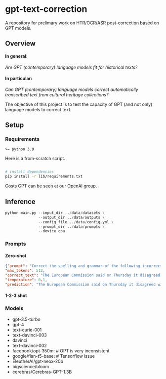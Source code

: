 # gpt-text-correction
A repository for prelimary work on HTR/OCR/ASR post-correction based on GPT models.


## Overview
#### In general:
_Are GPT (contemporary) language models fit for historical texts?_

#### In particular:
_Can GPT (contemporary) language models correct automatically transcribed text from cultural heritage collections?_

The objective of this project is to test the capacity of GPT (and not only) language models to correct text.

## Setup

### Requirements
`>= python 3.9`

Here is a from-scratch script.
```bash

# install dependencies
pip install -r lib/requirements.txt
```
Costs GPT can be seen at our [OpenAI group](https://platform.openai.com/account/usage).

## Inference

```python
python main.py --input_dir ../data/datasets \
               --output_dir ../data/outputs \
               --config_file ../data/config.yml \
               --prompt_dir ../data/prompts \
               --device cpu
```

### Prompts
#### Zero-shot 
```json
{"prompt": "Correct the spelling and grammar of the following incorrect text from on optical character recognition (OCR) applied to a historical document:\n\nIncorrect text: The European Commi66ion said on Thursday it disagreed with German advice to consumers to shun Brifish ss ..ff lamb until scientists determine whether mad cow disease can be transmitted to sheep.\nThe corrected text is:", 
"max_tokens": 512, 
"correct_text": "The European Commission said on Thursday it disagreed with German advice to consumers to shun British lamb until scientists determine whether mad cow disease can be transmitted to sheep.", 
"temperature": 0.1, 
"prediction": "The European Commission said on Thursday it disagreed with German advice to consumers to shun British lamb until scientists determine whether mad cow disease can be transmitted to sheep.", "num_generate": 0}
```
#### 1-2-3 shot

### Models
- gpt-3.5-turbo
- gpt-4
- text-curie-001
- text-davinci-003
- davinci
- text-davinci-002
- facebook/opt-350m: # OPT is very inconsistent
- google/flan-t5-base: # Tensorflow issue
- EleutherAI/gpt-neox-20b
- bigscience/bloom
- cerebras/Cerebras-GPT-1.3B


